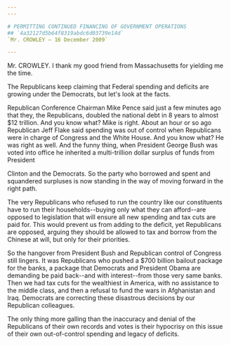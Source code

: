 ```yaml
---
---

# PERMITTING CONTINUED FINANCING OF GOVERNMENT OPERATIONS
## `4a32127d5b64f8319abdc6d03739e14d`
`Mr. CROWLEY — 16 December 2009`

---
```



Mr. CROWLEY. I thank my good friend from Massachusetts for yielding 
me the time.

The Republicans keep claiming that Federal spending and deficits are 
growing under the Democrats, but let's look at the facts.

Republican Conference Chairman Mike Pence said just a few minutes ago 
that they, the Republicans, doubled the national debt in 8 years to 
almost $12 trillion. And you know what? Mike is right. About an hour or 
so ago Republican Jeff Flake said spending was out of control when 
Republicans were in charge of Congress and the White House. And you 
know what? He was right as well. And the funny thing, when President 
George Bush was voted into office he inherited a multi-trillion dollar 
surplus of funds from President


Clinton and the Democrats. So the party who borrowed and spent and 
squandered surpluses is now standing in the way of moving forward in 
the right path.

The very Republicans who refused to run the country like our 
constituents have to run their households--buying only what they can 
afford--are opposed to legislation that will ensure all new spending 
and tax cuts are paid for. This would prevent us from adding to the 
deficit, yet Republicans are opposed, arguing they should be allowed to 
tax and borrow from the Chinese at will, but only for their priorities.

So the hangover from President Bush and Republican control of 
Congress still lingers. It was Republicans who pushed a $700 billion 
bailout package for the banks, a package that Democrats and President 
Obama are demanding be paid back--and with interest--from those very 
same banks. Then we had tax cuts for the wealthiest in America, with no 
assistance to the middle class, and then a refusal to fund the wars in 
Afghanistan and Iraq. Democrats are correcting these disastrous 
decisions by our Republican colleagues.

The only thing more galling than the inaccuracy and denial of the 
Republicans of their own records and votes is their hypocrisy on this 
issue of their own out-of-control spending and legacy of deficits.

